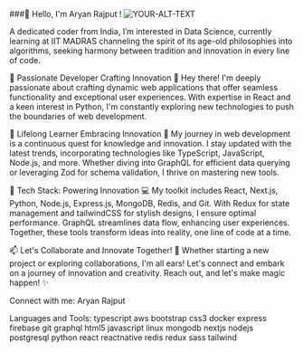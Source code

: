 ###👋 Hello, I'm Aryan Rajput !
<picture>
 <source media="(prefers-color-scheme: dark)" srcset="YOUR-DARKMODE-IMAGE">
 <source media="(prefers-color-scheme: light)" srcset="YOUR-LIGHTMODE-IMAGE">
 <img alt="YOUR-ALT-TEXT" src="YOUR-DEFAULT-IMAGE">
</picture>

A dedicated coder from India, I’m interested in Data Science, currently learning at IIT MADRAS channeling the spirit of its age-old philosophies into algorithms, seeking harmony between tradition and innovation in every line of code.

🚀 Passionate Developer Crafting Innovation 🌟
Hey there! I'm deeply passionate about crafting dynamic web applications that offer seamless functionality and exceptional user experiences. With expertise in React and a keen interest in Python, I'm constantly exploring new technologies to push the boundaries of web development.

🌱 Lifelong Learner Embracing Innovation 🚀
My journey in web development is a continuous quest for knowledge and innovation. I stay updated with the latest trends, incorporating technologies like TypeScript, JavaScript, Node.js, and more. Whether diving into GraphQL for efficient data querying or leveraging Zod for schema validation, I thrive on mastering new tools.

🔧 Tech Stack: Powering Innovation 💻
My toolkit includes React, Next.js, Python, Node.js, Express.js, MongoDB, Redis, and Git. With Redux for state management and tailwindCSS for stylish designs, I ensure optimal performance. GraphQL streamlines data flow, enhancing user experiences. Together, these tools transform ideas into reality, one line of code at a time.

📫 Let's Collaborate and Innovate Together! 🚀
Whether starting a new project or exploring collaborations, I'm all ears! Let's connect and embark on a journey of innovation and creativity. Reach out, and let's make magic happen! ✨

Connect with me:
Aryan Rajput

Languages and Tools:
typescript aws bootstrap css3 docker express firebase git graphql html5 javascript linux mongodb nextjs nodejs postgresql python react reactnative redis redux sass tailwind

<!---
Yash-aryanrajput01/Yash-aryanrajput01 is a ✨ special ✨ repository because its `README.md` (this file) appears on your GitHub profile.
You can click the Preview link to take a look at your changes.
--->

